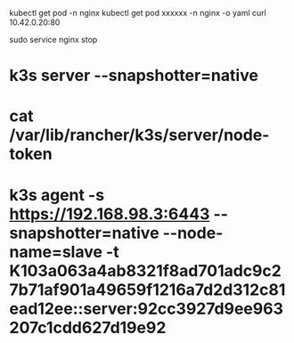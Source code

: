 kubectl get pod -n nginx
kubectl get pod xxxxxx -n nginx -o yaml
curl 10.42.0.20:80

sudo service nginx stop

# k3s server --snapshotter=native
# cat /var/lib/rancher/k3s/server/node-token
# k3s agent -s https://192.168.98.3:6443 --snapshotter=native --node-name=slave -t K103a063a4ab8321f8ad701adc9c27b71af901a49659f1216a7d2d312c81ead12ee::server:92cc3927d9ee963207c1cdd627d19e92
